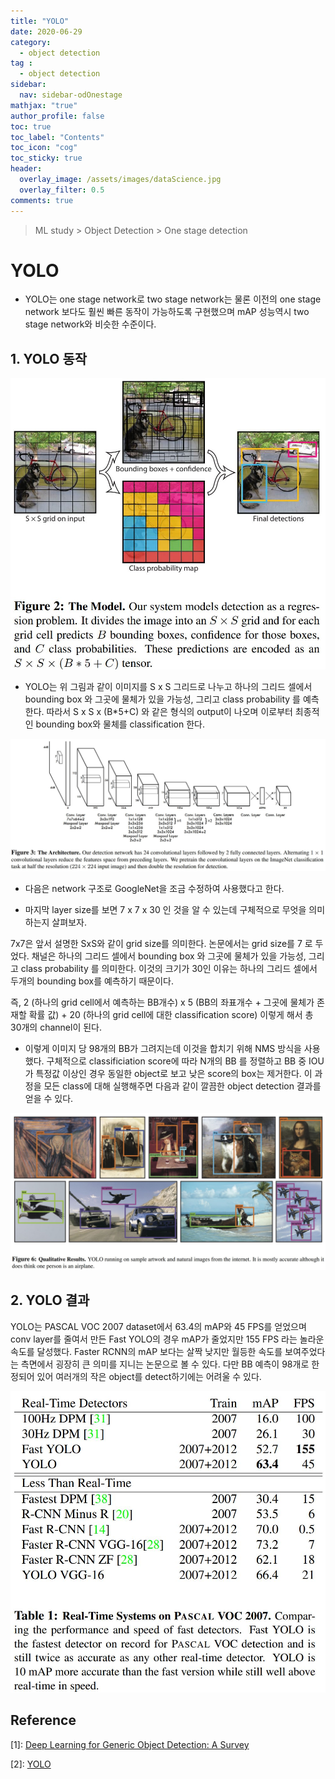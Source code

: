 ```yaml
---
title: "YOLO"
date: 2020-06-29
category:
  - object detection
tag :
  - object detection
sidebar:
  nav: sidebar-odOnestage
mathjax: "true"
author_profile: false
toc: true
toc_label: "Contents"
toc_icon: "cog"
toc_sticky: true
header:
  overlay_image: /assets/images/dataScience.jpg
  overlay_filter: 0.5
comments: true
---
```


> ML study > Object Detection > One stage detection

<script type="text/javascript" 
src="https://cdn.mathjax.org/mathjax/latest/MathJax.js?config=TeX-AMS_HTML">
</script>

# YOLO
- YOLO는 one stage network로 two stage network는 물론 이전의 one stage network 보다도 훨씬 빠른 동작이 가능하도록 구현했으며 mAP 성능역시 two stage network와 비슷한 수준이다.

## 1. YOLO 동작

<center><img src="/assets/images/od/YOLO02.jpg" ></center>


- YOLO는 위 그림과 같이 이미지를 S x S 그리드로 나누고 하나의 그리드 셀에서 bounding box 와 그곳에 물체가 있을 가능성, 그리고 class probability 를 예측한다. 따라서 S x S x (B*5+C) 와 같은 형식의 output이 나오며 이로부터 최종적인 bounding box와 물체를 classification 한다.

<center><img src="/assets/images/od/YOLO03.jpg" ></center>

- 다음은 network 구조로 GoogleNet을 조금 수정하여 사용했다고 한다.

- 마지막 layer size를 보면 7 x 7 x 30 인 것을 알 수 있는데 구체적으로 무엇을 의미하는지 살펴보자.

7x7은 앞서 설명한 SxS와 같이 grid size를 의미한다. 논문에서는 grid size를 7 로 두었다. 채널은 하나의 그리드 셀에서 bounding box 와 그곳에 물체가 있을 가능성, 그리고 class probability 를 의미한다. 이것의 크기가 30인 이유는 하나의 그리드 셀에서 두개의 bounding box를 예측하기 때문이다. 

즉, 2 (하나의 grid cell에서 예측하는 BB개수) x 5 (BB의 좌표개수 + 그곳에 물체가 존재할 확률 값) + 20 (하나의 grid cell에 대한 classification score) 이렇게 해서 총 30개의 channel이 된다.

- 이렇게 이미지 당 98개의 BB가 그려지는데 이것을 합치기 위해 NMS 방식을 사용했다. 구체적으로 classificiation score에 따라 N개의 BB 를 정렬하고 BB 중 IOU가 특정값 이상인 경우 동일한 object로 보고 낮은 score의 box는 제거한다. 이 과정을 모든 class에 대해 실행해주면 다음과 같이 깔끔한 object detection 결과를 얻을 수 있다. 

<center><img src="/assets/images/od/YOLO06.jpg" ></center>


## 2. YOLO 결과

YOLO는 PASCAL VOC 2007 dataset에서 63.4의 mAP와 45 FPS를 얻었으며 conv layer를 줄여서 만든 Fast YOLO의 경우 mAP가 줄었지만 155 FPS 라는 놀라운 속도를 달성했다. Faster RCNN의 mAP 보다는 살짝 낮지만 월등한 속도를 보여주었다는 측면에서 굉장히 큰 의미를 지니는 논문으로 볼 수 있다. 다만 BB 예측이 98개로 한정되어 있어 여러개의 작은 object를 detect하기에는 어려울 수 있다. 

<!--며 fully convolutional network를 한번에 training 시키기 어려웠다.
-->
<center><img src="/assets/images/od/YOLOT01.jpg" ></center>






## Reference
\[1]: [Deep Learning for Generic Object Detection: A Survey](https://doi.org/10.1007/s11263-019-01247-4)

\[2]: [YOLO](https://arxiv.org/pdf/1506.02640.pdf)


<br><br>
